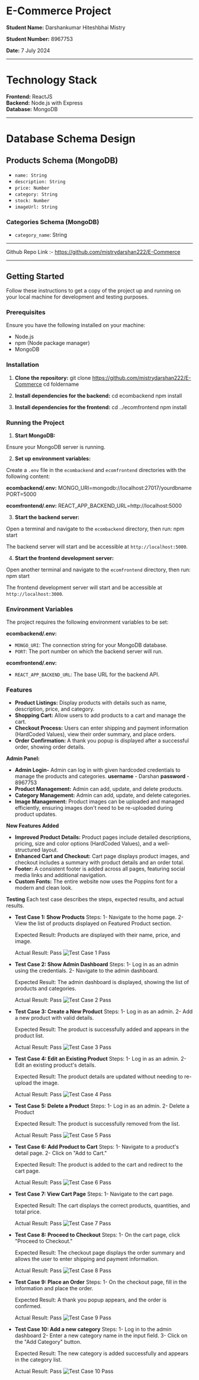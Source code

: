 # **E-Commerce Project**

**Student Name:** Darshankumar Hiteshbhai Mistry

**Student Number:** 8967753

**Date:** 7 July 2024

------------------------------------------------------------------------------------

# Technology Stack

**Frontend:** ReactJS  
**Backend:** Node.js with Express  
**Database:** MongoDB 

-------------------------------------------------------------------------------------

# Database Schema Design

## Products Schema (MongoDB)
- `name: String`
- `description: String`
- `price: Number`
- `category: String`
- `stock: Number`
- `imageUrl: String`

### Categories Schema (MongoDB)
- `category_name`: String

-------------------------------------------------------------------------------------

Github Repo Link :- https://github.com/mistrydarshan222/E-Commerce

-------------------------------------------------------------------------------------

## Getting Started
Follow these instructions to get a copy of the project up and running on your local machine for development and testing purposes.

### Prerequisites
Ensure you have the following installed on your machine:
- Node.js
- npm (Node package manager)
- MongoDB

### Installation

1. **Clone the repository:**
git clone https://github.com/mistrydarshan222/E-Commerce
cd foldername

2. **Install dependencies for the backend:**
cd ecombackend
npm install

3. **Install dependencies for the frontend:**
cd ../ecomfrontend
npm install

### Running the Project

1. **Start MongoDB:**

Ensure your MongoDB server is running. 

2. **Set up environment variables:**

Create a `.env` file in the `ecombackend` and `ecomfrontend` directories with the following content:

**ecombackend/.env:**
MONGO_URI=mongodb://localhost:27017/yourdbname
PORT=5000

**ecomfrontend/.env:**
REACT_APP_BACKEND_URL=http://localhost:5000

3. **Start the backend server:**

Open a terminal and navigate to the `ecombackend` directory, then run:
npm start

The backend server will start and be accessible at `http://localhost:5000`.

4. **Start the frontend development server:**

Open another terminal and navigate to the `ecomfrontend` directory, then run:
npm start

The frontend development server will start and be accessible at `http://localhost:3000`.

### Environment Variables
The project requires the following environment variables to be set:

**ecombackend/.env:**

- `MONGO_URI`: The connection string for your MongoDB database.
- `PORT`: The port number on which the backend server will run.

**ecomfrontend/.env:**

- `REACT_APP_BACKEND_URL`: The base URL for the backend API.


### Features

- **Product Listings:** Display products with details such as name, description, price, and category.
- **Shopping Cart:** Allow users to add products to a cart and manage the cart.
- **Checkout Process:** Users can enter shipping and payment information (HardCoded Values), view their order summary, and place orders.
- **Order Confirmation:** A thank you popup is displayed after a successful order, showing order details.

**Admin Panel:**
- **Admin Login-** Admin can log in with given hardcoded credentials to manage the products and categories.
    **username** - Darshan
    **password** - 8967753
- **Product Management:** Admin can add, update, and delete products.
- **Category Management:** Admin can add, update, and delete categories.
- **Image Management:** Product images can be uploaded and managed efficiently, ensuring images don't need to be re-uploaded during product updates.

**New Features Added**
- **Improved Product Details:** Product pages include detailed descriptions, pricing, size and color options (HardCoded Values), and a well-structured layout.
- **Enhanced Cart and Checkout:** Cart page displays product images, and checkout includes a summary with product details and an order total.
- **Footer:** A consistent footer is added across all pages, featuring social media links and additional navigation.
- **Custom Fonts:** The entire website now uses the Poppins font for a modern and clean look.

**Testing**
Each test case describes the steps, expected results, and actual results.

- **Test Case 1: Show Products**
Steps:
   1- Navigate to the home page.
   2- View the list of products displayed on Featured Product section.
   
   Expected Result: Products are displayed with their name, price, and image.

   Actual Result: Pass
    ![Test Case 1 Pass](./screenshots/test_1_pass.png)

- **Test Case 2: Show Admin Dashboard**
Steps:
    1- Log in as an admin using the credentials.
    2- Navigate to the admin dashboard.

    Expected Result: The admin dashboard is displayed, showing the list of products and categories.

    Actual Result: Pass
    ![Test Case 2 Pass](./screenshots/test_2_pass.png)

- **Test Case 3: Create a New Product**
Steps:
    1- Log in as an admin.
    2- Add a new product with valid details.

    Expected Result: The product is successfully added and appears in the product list.
    
    Actual Result: Pass
    ![Test Case 3 Pass](./screenshots/test_3_pass.png)

- **Test Case 4: Edit an Existing Product**
Steps:
    1- Log in as an admin.
    2- Edit an existing product's details.

    Expected Result: The product details are updated without needing to re-upload the image.

    Actual Result: Pass
    ![Test Case 4 Pass](./screenshots/test_4_pass.png)

- **Test Case 5: Delete a Product**
Steps:
    1- Log in as an admin.
    2- Delete a Product

    Expected Result: The product is successfully removed from the list.

    Actual Result: Pass
    ![Test Case 5 Pass](./screenshots/test_5_pass.png)


- **Test Case 6: Add Product to Cart**
Steps:
    1- Navigate to a product's detail page.
    2- Click on "Add to Cart."

    Expected Result: The product is added to the cart and redirect to the cart page.

    Actual Result: Pass
    ![Test Case 6 Pass](./screenshots/Test_6_pass.png)


- **Test Case 7: View Cart Page**
Steps:
    1- Navigate to the cart page.

    Expected Result: The cart displays the correct products, quantities, and total price.

    Actual Result: Pass
    ![Test Case 7 Pass](./screenshots/Test_7_pass.png)


- **Test Case 8: Proceed to Checkout**
Steps:
    1- On the cart page, click "Proceed to Checkout."

    Expected Result: The checkout page displays the order summary and allows the user to enter shipping and payment information.

    Actual Result: Pass
    ![Test Case 8 Pass](./screenshots/Test_8_pass.png)

- **Test Case 9: Place an Order**
Steps:
    1- On the checkout page, fill in the information and place the order.

    Expected Result: A thank you popup appears, and the order is confirmed.

    Actual Result: Pass
    ![Test Case 9 Pass](./screenshots/Test_9_pass.png)

- **Test Case 10: Add a new category**
Steps:
    1- Log in to the admin dashboard
    2- Enter a new category name in the input field.
    3- Click on the "Add Category" button.

    Expected Result: The new category is added successfully and appears in the category list.

    Actual Result: Pass
    ![Test Case 10 Pass](./screenshots/Test_10_pass.png)

